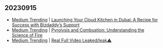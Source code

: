 ## 20230915
- [Medium Trending](https://medium.com/tag/trending) | [Launching Your Cloud Kitchen in Dubai: A Recipe for Success with Bizdaddy’s Support](https://medium.com/@support_bizssm/launching-your-cloud-kitchen-in-dubai-a-recipe-for-success-with-bizdaddys-support-1b1cce404eef?source=rss------trending-5)
- [Medium Trending](https://medium.com/tag/trending) | [Pyrolysis and Combustion: Understanding the Science of Fire](https://medium.com/dark-sparks-newsletter/pyrolysis-and-combustion-understanding-the-science-of-fire-bf00a9710afc?source=rss------trending-5)
- [Medium Trending](https://medium.com/tag/trending) | [Real Full Video Leaked/leak⚠️](https://medium.com/@maldyirfansyah/real-full-video-leaked-leak-%EF%B8%8F-c445e18e2d43?source=rss------trending-5)

